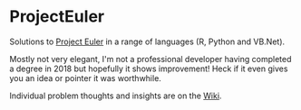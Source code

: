 # ProjectEuler
Solutions to [Project Euler](https://projecteuler.net/) in a range of languages (R, Python and VB.Net).

Mostly not very elegant, I'm not a professional developer having completed a degree in 2018 but hopefully it shows improvement! Heck if it even gives you an idea or pointer it was worthwhile.

Individual problem thoughts and insights are on the [Wiki](https://github.com/DougieWougie/ProjectEuler/wiki).
